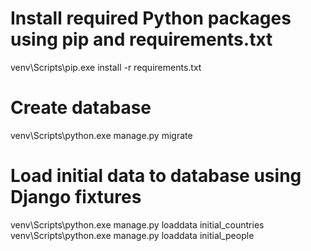 # Install required Python packages using pip and requirements.txt
venv\Scripts\pip.exe install -r requirements.txt

# Create database
venv\Scripts\python.exe manage.py migrate

# Load initial data to database using Django fixtures 
venv\Scripts\python.exe manage.py loaddata initial_countries
venv\Scripts\python.exe manage.py loaddata initial_people